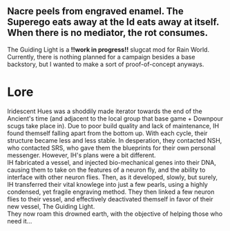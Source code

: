## Nacre peels from engraved enamel. The Superego eats away at the Id eats away at itself. When there is no mediator, the rot consumes.

The Guiding Light is a **!!work in progress!!** slugcat mod for Rain World. Currently, there is nothing planned for a campaign besides a base backstory, but I wanted to make a sort of proof-of-concept anyways.

# Lore
Iridescent Hues was a shoddily made iterator towards the end of the Ancient's time (and adjacent to the local group that base game + Downpour scugs take place in). Due to poor build quality and lack of maintenance, IH found themself falling apart from the bottom up. With each cycle, their structure became less and less stable. In desperation, they contacted NSH, who contacted SRS, who gave them the blueprints for their own personal messenger. However, IH's plans were a bit different. </br> IH fabricated a vessel, and injected bio-mechanical genes into their DNA, causing them to take on the features of a neuron fly, and the ability to interface with other neuron flies. Then, as it developed, slowly, but surely, IH transferred their vital knowlege into just a few pearls, using a highly condensed, yet fragile engraving method. They then linked a few neuron flies to their vessel, and effectively deactivated themself in favor of their new vessel, The Guiding Light. </br> They now roam this drowned earth, with the objective of helping those who need it...
